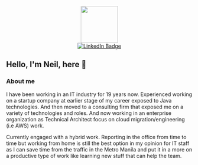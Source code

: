 <div id="header" align="center">
  <img src="https://media.giphy.com/media/M9gbBd9nbDrOTu1Mqx/giphy.gif" width="100"/>
  <div id="badges">
    <a href="https://ph.linkedin.com/in/neilajero">
      <img src="https://img.shields.io/badge/LinkedIn-blue?style=for-the-badge&logo=linkedin&logoColor=white" alt="LinkedIn Badge"/>
    </a>
    <!-- <a href="your-youtube-URL">
      <img src="https://img.shields.io/badge/YouTube-red?style=for-the-badge&logo=youtube&logoColor=white" alt="Youtube Badge"/>
    </a>
    <a href="your-twitter-URL">
      <img src="https://img.shields.io/badge/Twitter-blue?style=for-the-badge&logo=twitter&logoColor=white" alt="Twitter Badge"/>
    </a>
    -->
  </div>
</div>

## Hello, I'm Neil, here 👋

### About me
I have been working in an IT industry for 19 years now. Experienced working on a startup company at earlier stage of my career exposed to Java technologies. And then moved to a consulting firm that exposed me on a variety of technologies and roles. And now working in an enterprise organization as Technical Architect focus on cloud migration/engineering (i.e AWS) work.

Currently engaged with a hybrid work. Reporting in the office from time to time but working from home is still the best option in my opinion for IT staff as I can save time from the traffic in the Metro Manila and put it in a more on a productive type of work like learning new stuff that can help the team.

<!--
**neilajero/neilajero** is a ✨ _special_ ✨ repository because its `README.md` (this file) appears on your GitHub profile.

Here are some ideas to get you started:

- 🔭 I’m currently working on ...
- 🌱 I’m currently learning ...
- 👯 I’m looking to collaborate on ...
- 🤔 I’m looking for help with ...
- 💬 Ask me about ...
- 📫 How to reach me: ...
- 😄 Pronouns: ...
- ⚡ Fun fact: ...
-->
